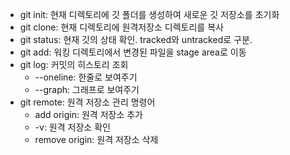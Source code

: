 - git init: 현재 디렉토리에 깃 폴더를 생성하여 새로운 깃 저장소를 초기화
- git clone: 현재 디렉토리에 원격저장소 디렉토리를 복사
- git status: 현재 깃의 상태 확인. tracked와 untracked로 구분.
- git add: 워킹 디렉토리에서 변경된 파일을 stage area로 이동
- git log: 커밋의 히스토리 조회
    - --oneline: 한줄로 보여주기
    - --graph: 그래프로 보여주기
- git remote: 원격 저장소 관리 명령어
    -  add origin: 원격 저장소 추가
    - -v: 원격 저장소 확인
    - remove origin: 원격 저장소 삭제